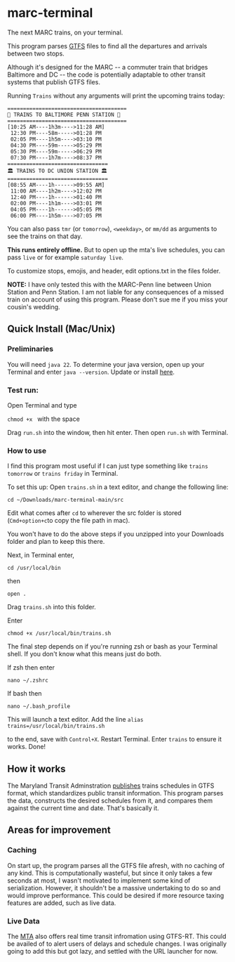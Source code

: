 # marc-terminal
The next MARC trains, on your terminal.

This program parses [GTFS](https://gtfs.org/) files to find all the departures and arrivals between two stops.

Although it's designed for the MARC -- a commuter train that bridges Baltimore and DC -- the code is potentially adaptable to other transit systems that publish GTFS files.

Running `Trains` without any arguments will print the upcoming trains today:
```
======================================
🦀 TRAINS TO BALTIMORE PENN STATION 🦀
======================================
[10:25 AM----1h3m---->11:28 AM]
 12:30 PM----58m----->01:28 PM
 02:05 PM----1h5m---->03:10 PM
 04:30 PM----59m----->05:29 PM
 05:30 PM----59m----->06:29 PM
 07:30 PM----1h7m---->08:37 PM
================================
🏛 TRAINS TO DC UNION STATION 🏛
================================
[08:55 AM----1h------>09:55 AM]
 11:00 AM----1h2m---->12:02 PM
 12:40 PM----1h------>01:40 PM
 02:00 PM----1h1m---->03:01 PM
 04:05 PM----1h------>05:05 PM
 06:00 PM----1h5m---->07:05 PM
```
You can also pass `tmr` (or `tomorrow`), `<weekday>`, or `mm/dd` as arguments to see the trains on that day.

**This runs entirely offline.** But to open up the mta's live schedules, you can pass `live` or for example `saturday live`.

To customize stops, emojis, and header, edit options.txt in the files folder.

**NOTE:** I have only tested this with the MARC-Penn line between Union Station and Penn Station. I am not liable for any consequences of a missed train on account of using this program. Please don't sue me if you miss your cousin's wedding.

## Quick Install (Mac/Unix)

### Preliminaries

You will need `java 22`. To determine your java version, open up your Terminal and enter `java --version`. Update or install [here](https://www.oracle.com/java/technologies/downloads/).

### Test run:

Open Terminal and type

`chmod +x ` with the space

Drag `run.sh` into the window, then hit enter. Then open `run.sh` with Terminal.

### How to use

I find this program most useful if I can just type something like `trains tomorrow` or `trains friday` in Terminal.

To set this up:
Open `trains.sh` in a text editor, and change the following line:

```cd ~/Downloads/marc-terminal-main/src```

Edit what comes after `cd` to wherever the src folder is stored (`Cmd+option+c`to copy the file path in mac).

You won't have to do the above steps if you unzipped into your Downloads folder and plan to keep this there.

Next, in Terminal enter,

`cd /usr/local/bin`

then

`open .`

Drag `trains.sh` into this folder.

Enter

`chmod +x /usr/local/bin/trains.sh`

The final step depends on if you're running zsh or bash as your Terminal shell. If you don't know what this means just do both.

If zsh then enter

`nano ~/.zshrc`

If bash then

`nano ~/.bash_profile`

This will launch a text editor. Add the line 
`alias trains=/usr/local/bin/trains.sh`

to the end, save with `Control+X`. Restart Terminal. Enter `trains` to ensure it works. Done!

## How it works

The Maryland Transit Adminstration [publishes](https://www.mta.maryland.gov/developer-resources) trains schedules in GTFS format, which standardizes public transit information. This program parses the data, constructs the desired schedules from it, and compares them against the current time and date. That's basically it.

## Areas for improvement
### Caching
On start up, the program parses all the GTFS file afresh, with no caching of any kind. This is computationally wasteful, but since it only takes a few seconds at most, I wasn't motivated to implement some kind of serialization. However, it shouldn't be a massive undertaking to do so and would improve performance. This could be desired if more resource taxing features are added, such as live data.

### Live Data
The [MTA](https://www.mta.maryland.gov/developer-resources) also offers real time transit infromation using GTFS-RT. This could be availed of to alert users of delays and schedule changes. I was originally going to add this but got lazy, and settled with the URL launcher for now.
